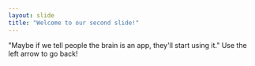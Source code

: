 ```yaml
---
layout: slide
title: "Welcome to our second slide!"
---
```

"Maybe if we tell people the brain is an app, they'll start using it."
Use the left arrow to go back!
